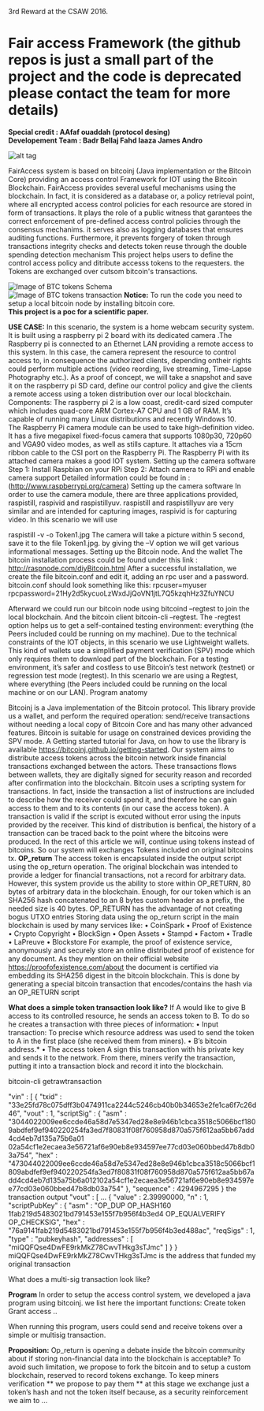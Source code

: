 3rd Reward at the CSAW 2016.<br>
# Fair access Framework (the github repos is just a small part of the project and the code is deprecated please contact the team for more details)<br>

**Special credit : AAfaf ouaddah (protocol desing)**
<br>
**Developement Team : Badr Bellaj Fahd Iaaza James Andro** 

![alt tag](https://preview.ibb.co/fKho6F/IMG_20161116_155038.jpg )

FairAccess system is based on bitcoinj (Java implementation or the Bitcoin Core) providing an access control Framework for IOT using the Bitcoin Blockchain. 
FairAccess provides several useful mechanisms using the blockchain. In fact, it is considered as a database or, a policy retrieval point, where all encrypted access control policies for each resource are stored in form of transactions. It plays the role of  a public witness that garantees the correct enforcement of pre-defined access control policies through the consensus mechanims. it serves also as logging databases that ensures auditing functions. Furthermore, it prevents forgery of token through transactions integrity checks and detects token reuse through the double spending detection mechanism
This project helps users to define the control access policy and ditribute accesss tokens to the requesters. the Tokens are exchanged over cutsom bitcoin's transactions.

![Image of BTC tokens Schema](https://s11.postimg.org/90khsvjub/schema.png)
<br>
![Image of BTC tokens transaction](https://s15.postimg.org/qtfa361hn/tx1.png)
**Notice:**
To run the code you need to setup a local bitcoin node by installing bitcoin core. <br>
**This project is a poc for a scientific paper.**



**USE CASE:**
In this scenario, the system is a home webcam security system. It is built using a raspberry pi 2 board with its dedicated camera .The Raspberry pi is connected to an Ethernet LAN providing a remote access to this system.
In this case, the camera represent the resource to control access to, in consequence the authorized clients, depending ontheir rights could perform multiple actions (video reording, live streaming, Time-Lapse Photography etc.).
As a proof of concept, we will take a snapshot and save it on the raspberry pi SD card, define our control policy and give the clients a remote access using a token distribution over our local blockchain. 
Components:
The raspberry pi 2 is a low coast, credit-card sized computer which includes quad-core ARM Cortex-A7 CPU and 1 GB of RAM. It’s capable of running many Linux distributions and recently Windows 10.  
The Raspberry Pi camera module can be used to take high-definition video. It has a five megapixel fixed-focus camera that supports 1080p30, 720p60 and VGA90 video modes, as well as stills capture. It attaches via a 15cm ribbon cable to the CSI port on the Raspberry Pi.
The Raspberry Pi with its attached camera makes a good IOT system.
Setting up the camera software
Step 1: Install Raspbian on your RPi
Step 2: Attach camera to RPi and enable camera support 
Detailed information could be found in : (http://www.raspberrypi.org/camera)
Setting up the camera software
In order to use the camera module, there are three applications provided, raspistill, raspivid and raspistillyuv. raspistill and raspistillyuv are very similar and are intended for capturing images, raspivid is for capturing video. In this scenario we will use 

raspistill -v -o Token1.jpg
The camera will take a picture within 5 second, save it to the file Token1.jpg. by giving the –V option we will get various informational messages.
Setting up the Bitcoin node. And the wallet
The bitcoin installation process could be found under this link : http://raspnode.com/diyBitcoin.html
After a successful installation, we create the file bitcoin.conf and edit it, adding an rpc user and a password.
bitcoin.conf should look something like this:
rpcuser=myuser
rpcpassword=21Hy2d5kycuoLzWxdJjQoVN1jtL7Q5kzqhHz3ZfuYNCU

Afterward we could run our bitcoin node using bitcoind –regtest to join the local blockchain. And the bitcoin client  bitcoin-cli –regtest.
The -regtest option helps us to get a self-contained testing environment: everything (the Peers included could be running on my machine).
Due to the technical constraints of the IOT objects, in this scenario we use Lightweight wallets. This kind of wallets use a simplified payment verification (SPV) mode which only requires them to download part of the blockchain.
For a testing environment, it’s safer and costless to use Bitcoin’s test network (testnet) or regression test mode (regtest). In this scenario we are using a Regtest, where everything (the Peers included could be running on the local machine or on our LAN).
Program anatomy

Bitcoinj is a Java implementation of the Bitcoin protocol. This library provide us a wallet, and perform the required operation: send/receive transactions without needing a local copy of Bitcoin Core and has many other advanced features. Bitcoin is suitable for usage on constrained devices providing the SPV mode. 
A  Getting started tutorial for Java, on how to use the library is available https://bitcoinj.github.io/getting-started.
Our system aims to distribute access tokens across the bitcoin network inside financial transactions exchanged between the actors. These transactions flows between wallets, they are digitally signed for security reason and recorded after confirmation into the blockchain. Bitcoin uses a scripting system for transactions. In fact, inside the transaction a list of instructions are included to describe how the receiver could spend it, and therefore he can gain access to them and to its contents (in our case the access token). A transaction is valid if the script is excuted without error using the inputs provided by the receiver.
This kind of distribution is benfical, the history of a transaction can be traced back to the point where the bitcoins were produced.
In the rect of this article we will, continue using tokens instead of bitcoins. So our system will exchanges Tokens included on original bitcoins tx.
**OP_return**
The access token is encapsulated inside the output script using the op_return operation. The original blockchain was intended to provide a ledger for financial transactions, not a record for arbitrary data. However, this system provide us the ability to store within OP_RETURN, 80 bytes of arbitrary data in the blockchain. Enough, for our token which is an SHA256 hash concatenated to an 8 bytes custom header as a prefix, the needed size is 40 bytes.
OP_RETURN has the advantage of not creating bogus UTXO entries
Storing data using the op_return script in the main blockchain is used by many services like: 
•	CoinSpark
•	Proof of Existence 
•	Crypto Copyright
•	BlockSign 
•	Open Assets 
•	Stampd
•	Factom
•	Tradle
•	LaPreuve
•	Blockstore 
For example, the proof of existence service, anonymously and securely store an online distributed proof of existence for any document. As they mention on their official website https://proofofexistence.com/about  the document is certified via embedding its SHA256 digest in the bitcoin blockchain. This is done by generating a special bitcoin transaction that encodes/contains the hash via an OP_RETURN script

**What does a simple token transaction look like?**
If A would like to give B access to its controlled resource, he sends an access token to B. To do so he creates a transaction with three pieces of information:
•	Input transaction: To precise which resource address was used to send the token to A in the first place (she received them from miners).
•	B’s bitcoin address.*
•	The access token 
A sign this transaction with his private key and sends it to the network. From there, miners verify the transaction, putting it into a transaction block and record it into the blockchain.

bitcoin-cli getrawtransaction

"vin" : [
    {
        "txid" : "33e25fd78c075dff3b0474911ca2244c5246cb40b0b34653e2fe1ca6f7c26d46",
        "vout" : 1,
        "scriptSig" : {
            "asm" : "3044022009ee6ccde46a58d7e5347ed28e8e946b1cbca3518c5066bcf1809abdfef9ef940220254fa3ed7f80831f08f760958d870a575f612aa5bb67add4cd4eb7d135a75b6a01 02a54cf1e2ecaea3e56721af6e90eb8e934597ee77cd03e060bbed47b8db03a754",
            "hex" : "473044022009ee6ccde46a58d7e5347ed28e8e946b1cbca3518c5066bcf1809abdfef9ef940220254fa3ed7f80831f08f760958d870a575f612aa5bb67add4cd4eb7d135a75b6a012102a54cf1e2ecaea3e56721af6e90eb8e934597ee77cd03e060bbed47b8db03a754"
        },
        "sequence" : 4294967295
    }
the transaction output
"vout" : [
    ...
    {
        "value" : 2.39990000,
        "n" : 1,
        "scriptPubKey" : {
            "asm" : "OP_DUP OP_HASH160 1fab219d5483021bd791453e155f7b956f4b3ed4 OP_EQUALVERIFY OP_CHECKSIG",
            "hex" : "76a9141fab219d5483021bd791453e155f7b956f4b3ed488ac",
            "reqSigs" : 1,
            "type" : "pubkeyhash",
            "addresses" : [
                "miQQFQse4DwFE9rkMkZ78CwvTHkg3sTJmc"
            ]
        }
    }
miQQFQse4DwFE9rkMkZ78CwvTHkg3sTJmc is the address that funded my original transaction

What does a multi-sig transaction look like?

**Program**
In order to setup the access control system, we developed a java program using bitcoinj. we list here the important functions:
Create token
Grant access
..

When running this program, users could send and receive tokens over a simple or multisig transaction. 
   
**Proposition:**
Op_return is opening a debate inside the bitcoin community about if storing non-financial data into the blockchain is acceptable? To avoid such limitation, we propose to fork the bitcoin and to setup a custom blockchain, reserved to record tokens exchange. 
To keep miners verification **  we propose to pay them **
at this stage we exchange just a token’s hash and not the token itself because, as a security reinforcement we aim to … 
 


